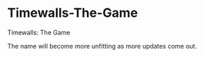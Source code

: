 # Timewalls-The-Game
Timewalls: The Game

The name will become more unfitting as more updates come out.
